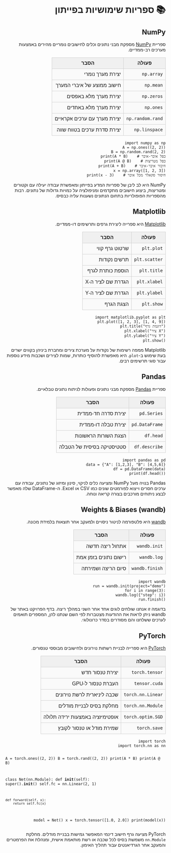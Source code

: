<!-- Highlight.js CSS (ערכת ברירת מחדל) -->
<link rel="stylesheet" href="https://cdnjs.cloudflare.com/ajax/libs/highlight.js/11.9.0/styles/stackoverflow-light.min.css">

<!-- Highlight.js core + שפות נדרשות -->
<script src="https://cdnjs.cloudflare.com/ajax/libs/highlight.js/11.9.0/highlight.min.js"></script>
<script src="https://cdnjs.cloudflare.com/ajax/libs/highlight.js/11.9.0/languages/python.min.js"></script>

<script>hljs.highlightAll();</script>

<style>
  table.code-compare { width:100%; border-collapse:collapse; table-layout:fixed; font-family:Arial, sans-serif; }
  table.code-compare th, table.code-compare td { border:1px solid #ccc; vertical-align:top; padding:8px; }
  table.code-compare th { background:#f0f0f0; text-align:center; }
  table.code-compare td { direction:rtl; text-align:right; background:#fafafa; }
</style>

<div dir="rtl">
<h1>📚 ספריות שימושיות בפייתון</h1>

<h2>NumPy</h2>
<p>ספריית <a href="https://numpy.org/doc/">NumPy</a> מספקת מבני נתונים וכלים לחישובים נומריים מהירים באמצעות מערכים רב-ממדיים.</p>
<table class="code-compare">
  <thead>
    <tr><th>פעולה</th><th>הסבר</th></tr>
  </thead>
  <tbody>
    <tr><td><code>np.array</code></td><td>יצירת מערך נומרי</td></tr>
    <tr><td><code>np.mean</code></td><td>חישוב ממוצע של איברי המערך</td></tr>
    <tr><td><code>np.zeros</code></td><td>יצירת מערך מלא באפסים</td></tr>
    <tr><td><code>np.ones</code></td><td>יצירת מערך מלא באחדים</td></tr>
    <tr><td><code>np.random.rand</code></td><td>יצירת מערך עם ערכים אקראיים</td></tr>
    <tr><td><code>np.linspace</code></td><td>יצירת סדרת ערכים בטווח שווה</td></tr>
  </tbody>
</table>
<pre><code class="language-python" dir="ltr">import numpy as np
A = np.ones((2, 2))
B = np.random.rand(2, 2)
print(A * B)    # כפל איבר-איבר
print(A @ B)    # כפל מטריצות
print(A + B)    # חיבור איבר-איבר
x = np.array([1, 2, 3])
print(x - 3)    # חיסור סקאלר מכל איבר
</code></pre>
<p>NumPy היא לב ליבן של ספריות המדע בפייתון ומאפשרת עבודה יעילה עם וקטורים ומטריצות, ביצוע חישובים מתקדמים ומניפולציה על כמויות גדולות של נתונים. רבות מהספריות הפופולריות בתחום הנתונים נשענות עליה כבסיס.</p>

<h2>Matplotlib</h2>
<p><a href="https://matplotlib.org/stable/">Matplotlib</a> היא ספרייה ליצירת גרפים ותרשימים דו-ממדיים.</p>
<table class="code-compare">
  <thead>
    <tr><th>פעולה</th><th>הסבר</th></tr>
  </thead>
  <tbody>
    <tr><td><code>plt.plot</code></td><td>שרטוט גרף קווי</td></tr>
    <tr><td><code>plt.scatter</code></td><td>תרשים נקודות</td></tr>
    <tr><td><code>plt.title</code></td><td>הוספת כותרת לגרף</td></tr>
    <tr><td><code>plt.xlabel</code></td><td>הגדרת שם לציר ה-X</td></tr>
    <tr><td><code>plt.ylabel</code></td><td>הגדרת שם לציר ה-Y</td></tr>
    <tr><td><code>plt.show</code></td><td>הצגת הגרף</td></tr>
  </tbody>
</table>
<pre><code class="language-python" dir="ltr">import matplotlib.pyplot as plt
plt.plot([1, 2, 3], [1, 4, 9])
plt.title("דוגמת גרף")
plt.xlabel("ציר X")
plt.ylabel("ציר Y")
plt.show()
</code></pre>
<p>Matplotlib ממפה רשימות של נקודות על מערכת צירים ומחברת ביניהן בקווים ישרים בעת שימוש ב-<code>plot</code>. היא מאפשרת להוסיף כותרות, שמות לצירים ושכבות מידע נוספות עבור סוגי תרשימים רבים.</p>

<h2>Pandas</h2>
<p>ספריית <a href="https://pandas.pydata.org/docs/">Pandas</a> מספקת מבני נתונים ופעולות לניתוח נתונים טבלאיים.</p>
<table class="code-compare">
  <thead>
    <tr><th>פעולה</th><th>הסבר</th></tr>
  </thead>
  <tbody>
    <tr><td><code>pd.Series</code></td><td>יצירת סדרה חד-ממדית</td></tr>
    <tr><td><code>pd.DataFrame</code></td><td>יצירת טבלה דו-ממדית</td></tr>
    <tr><td><code>df.head</code></td><td>הצגת השורות הראשונות</td></tr>
    <tr><td><code>df.describe</code></td><td>סטטיסטיקה בסיסית של הטבלה</td></tr>
  </tbody>
</table>
<pre><code class="language-python" dir="ltr">import pandas as pd
data = {"A": [1,2,3], "B": [4,5,6]}
df = pd.DataFrame(data)
print(df.head())
</code></pre>
<p>Pandas בנויה מעל NumPy ומציעה כלים לניקוי, סינון ומיזוג של נתונים, עבודה עם ערכים חסרים וייצוא לפורמטים שונים כמו CSV או Excel. ה-DataFrame שלה מאפשר לבצע ניתוחים מורכבים בצורה קריאה ונוחה.</p>

<h2>Weights & Biases (wandb)</h2>
<p><a href="https://docs.wandb.ai/">wandb</a> היא פלטפורמה לניטור ניסויים ולמעקב אחר תוצאות בלמידת מכונה.</p>
<table class="code-compare">
  <thead>
    <tr><th>פעולה</th><th>הסבר</th></tr>
  </thead>
  <tbody>
    <tr><td><code>wandb.init</code></td><td>אתחול ריצה חדשה</td></tr>
    <tr><td><code>wandb.log</code></td><td>רישום נתונים בזמן אמת</td></tr>
    <tr><td><code>wandb.finish</code></td><td>סיום הריצה ושמירתה</td></tr>
  </tbody>
</table>
<pre><code class="language-python" dir="ltr">import wandb
run = wandb.init(project="demo")
for i in range(3):
    wandb.log({"step": i})
run.finish()
</code></pre>
<p>בדוגמה זו אנחנו שולחים לוגים אחד אחר השני במהלך ריצה. בדף הפרויקט באתר של wandb ניתן לראות את ההודעות מצטברות לפי השם שנתנו להן, המספרים תואמים לערכים ששלחנו והם מסודרים בסדר כרונולוגי.</p>

<h2>PyTorch</h2>
<p><a href="https://pytorch.org/docs/stable/">PyTorch</a> היא ספרייה לבניית רשתות נוירונים ולחישובים מבוססי טנסורים.</p>
<table class="code-compare">
  <thead>
    <tr><th>פעולה</th><th>הסבר</th></tr>
  </thead>
  <tbody>
    <tr><td><code>torch.tensor</code></td><td>יצירת טנסור חדש</td></tr>
    <tr><td><code>tensor.cuda</code></td><td>העברת טנסור ל-GPU</td></tr>
    <tr><td><code>torch.nn.Linear</code></td><td>שכבה ליניארית לרשת נוירונים</td></tr>
    <tr><td><code>torch.nn.Module</code></td><td>מחלקת בסיס לבניית מודלים</td></tr>
    <tr><td><code>torch.optim.SGD</code></td><td>אופטימיזציה באמצעות ירידה תלולה</td></tr>
    <tr><td><code>torch.save</code></td><td>שמירת מודל או טנסור לקובץ</td></tr>
  </tbody>
</table>
<pre><code class="language-python" dir="ltr">import torch
import torch.nn as nn

A = torch.ones((2, 2))
B = torch.rand((2, 2))
print(A * B)
print(A @ B)

class Net(nn.Module):
    def __init__(self):
        super().__init__()
        self.fc = nn.Linear(2, 1)

    def forward(self, x):
        return self.fc(x)

model = Net()
x = torch.tensor([1.0, 2.0])
print(model(x))
</code></pre>
<p>PyTorch מציעה גרף חישוב דינמי המאפשר גמישות בבניית מודלים. מחלקת <code>nn.Module</code> משמשת בסיס לכל שכבה או רשת מותאמת אישית, ומנהלת את הפרמטרים והמעקב אחר הגרדיאנטים עבור תהליך האימון.</p>

</div>
